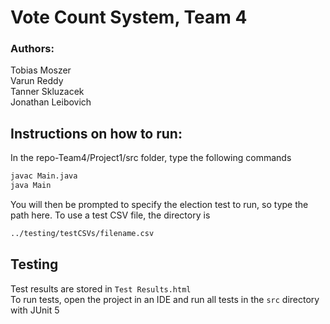 # Vote Count System, Team 4

### Authors:
Tobias Moszer  
Varun Reddy  
Tanner Skluzacek  
Jonathan Leibovich  

## Instructions on how to run:
In the repo-Team4/Project1/src folder, type the following commands
```bash
javac Main.java
java Main
```

You will then be prompted to specify the election test to run, so type the path here.
To use a test CSV file, the directory is
```bash
../testing/testCSVs/filename.csv
```

## Testing

Test results are stored in ```Test Results.html```  
To run tests, open the project in an IDE and run all tests in the ```src``` directory with JUnit 5  

